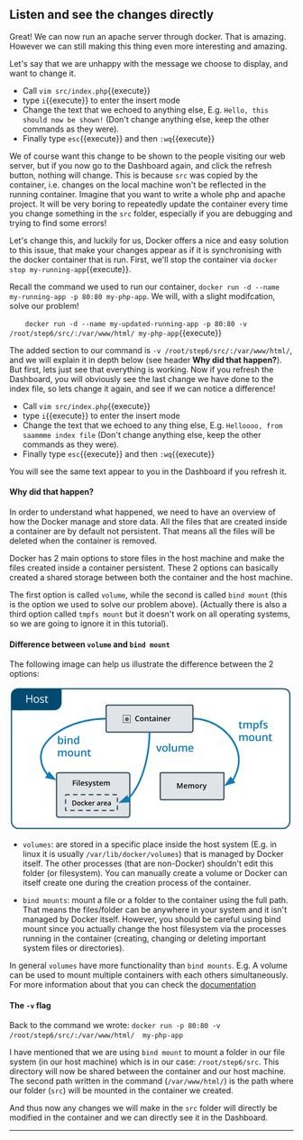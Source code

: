 ## Listen and see the changes directly

Great! We can now run an apache server through docker. That is amazing. However we can still making this thing even more interesting and amazing.

Let's say that we are unhappy with the message we choose to display, and want to change it. 
- Call `vim src/index.php`{{execute}}
- type `i`{{execute}} to enter the insert mode
- Change the text that we echoed to anything else, E.g. `Hello, this should now be shown!` (Don't change anything else, keep the other commands as they were).
- Finally type `esc`{{execute}} and then `:wq`{{execute}}


We of course want this change to be shown to the people visiting our web server, but if you now go to the Dashboard again, and click the refresh button, nothing will change. This is because `src` was copied by the container, i.e. changes on the local machine won't be reflected in the running container. Imagine that you want to write a whole php and apache project. It will be very boring to repeatedly update the container every time you change something in the `src` folder, especially if you are debugging and trying to find some errors! 

Let's change this, and luckily for us, Docker offers a nice and easy solution to this issue, that make your changes appear as if it is synchronising with the docker container that is run. First, we'll stop the container via `docker stop my-running-app`{{execute}}.

Recall the command we used to run our container, `docker run -d --name my-running-app -p 80:80 my-php-app`. We will, with a slight modifcation, solve our problem! 

&nbsp;&nbsp;&nbsp;&nbsp;&nbsp;&nbsp; `docker run -d --name my-updated-running-app -p 80:80 -v /root/step6/src/:/var/www/html/ my-php-app`{{execute}}

The added section to our command is `-v /root/step6/src/:/var/www/html/`, and we will explain it in depth below (see header **Why did that happen?**). But first, lets just see that everything is working. Now if you refresh the Dashboard, you will obviously see the last change we have done to the index file, so lets change it again, and see if we can notice a difference!
- Call `vim src/index.php`{{execute}}
- type `i`{{execute}} to enter the insert mode
- Change the text that we echoed to any thing else, E.g. `Helloooo, from saammme index file` (Don't change anything else, keep the other commands as they were).
- Finally type `esc`{{execute}} and then `:wq`{{execute}}

You will see the same text appear to you in the Dashboard if you refresh it.

#### Why did that happen?

In order to understand what happened, we need to have an overview of how the Docker manage and store data.
All the files that are created inside a container are by default not persistent. That means all the files will be deleted when the container is removed.  

Docker has 2 main options to store files in the host machine and make the files created inside a container persistent. These 2 options can basically created a shared storage between both the container and the host machine.

The first option is called `volume`, while the second is called `bind mount` (this is the option we used to solve our problem above). (Actually there is also a third option called `tmpfs mount` but it doesn't work on all operating systems, so we are going to ignore it in this tutorial). 

#### Difference between `volume` and `bind mount`
The following image can help us illustrate the difference between the 2 options:

![types-of-mounts](./assets/types-of-mounts.png)

- `volumes`: are stored in a specific place inside the host system (E.g. in linux it is usually `/var/lib/docker/volumes`) that is managed by Docker itself. The other processes (that are non-Docker) shouldn't edit this folder (or filesystem).  You can manually create a volume or Docker can itself create one during the creation process of the container.

- `bind mounts`: mount a file or a folder to the container using the full path. That means the files/folder can be anywhere in your system and it isn't managed by Docker itself. However, you should be careful using bind mount since you actually change the host filesystem via the processes running in the container (creating, changing or deleting important system files or directories).

In general `volumes` have more functionality than `bind mounts`.
E.g. A volume can be used to mount multiple containers with each others simultaneously. For more information about that you can check the [documentation](https://docs.docker.com/storage/)


#### The `-v` flag
Back to the command we wrote:
`docker run -p 80:80 -v /root/step6/src/:/var/www/html/  my-php-app`

I have mentioned that we are using `bind mount` to mount a folder in our file system (in our host machine) which is in our case: `/root/step6/src`. This directory will now be shared between the container and our host machine. The second path written in the command (`/var/www/html/`) is the path where our folder (`src`) will be mounted in the container we created.

And thus now any changes we will make in the `src` folder will directly be modified in the container and we can directly see it in the Dashboard.













-----------------------------
